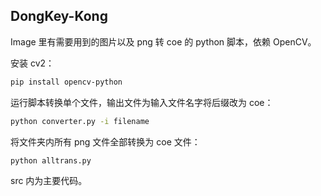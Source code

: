 ## DongKey-Kong

Image 里有需要用到的图片以及 png 转 coe 的 python 脚本，依赖 OpenCV。

安装 cv2：

```bash
pip install opencv-python
```

运行脚本转换单个文件，输出文件为输入文件名字将后缀改为 coe：

```bash
python converter.py -i filename
```

将文件夹内所有 png 文件全部转换为 coe 文件：

```bash
python alltrans.py
```

src 内为主要代码。
